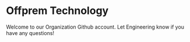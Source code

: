 # Offprem Technology

Welcome to our Organization Github account. Let Engineering know if you have any questions!
